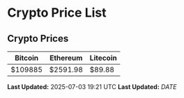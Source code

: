 # Crypto Price List

## Crypto Prices
| Bitcoin | Ethereum | Litecoin |
| ------- | -------- | -------- |
| $109885 | $2591.98 | $89.88 |
**Last Updated:** 2025-07-03 19:21 UTC
**Last Updated:** $DATE$
